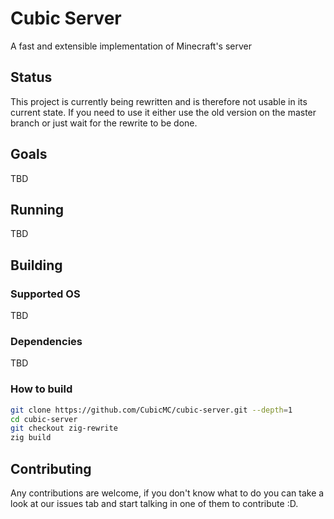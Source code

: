 # Cubic Server
A fast and extensible implementation of Minecraft's server

## Status

This project is currently being rewritten and is therefore not usable in its
current state. If you need to use it either use the old version on the master
branch or just wait for the rewrite to be done.

## Goals

TBD

## Running

TBD

## Building

### Supported OS

TBD

### Dependencies

TBD

### How to build

```sh
git clone https://github.com/CubicMC/cubic-server.git --depth=1
cd cubic-server
git checkout zig-rewrite
zig build
```

## Contributing

Any contributions are welcome, if you don't know what to do you can take a look
at our issues tab and start talking in one of them to contribute :D.

